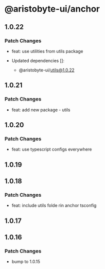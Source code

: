 # @aristobyte-ui/anchor

## 1.0.22

### Patch Changes

- feat: use utilities from utils package

- Updated dependencies []:
  - @aristobyte-ui/utils@1.0.22

## 1.0.21

### Patch Changes

- feat: add new package - utils

## 1.0.20

### Patch Changes

- feat: use typescript configs everywhere

## 1.0.19

## 1.0.18

### Patch Changes

- feat: include utils folde rin anchor tsconfig

## 1.0.17

## 1.0.16

### Patch Changes

- bump to 1.0.15
